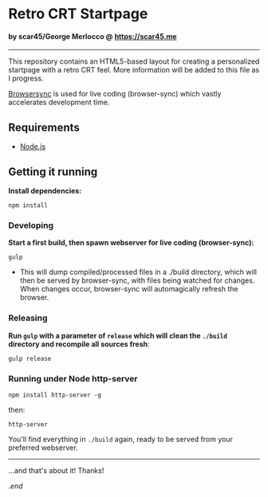 # Retro CRT Startpage
#### by scar45/George Merlocco @ https://scar45.me

---

This repository contains an HTML5-based layout for creating a personalized startpage with a retro CRT feel. More information will be added to this file as I progress.

[Browsersync](http://www.browsersync.io) is used for live coding (browser-sync) which vastly accelerates development time.

## Requirements

- [Node.js](http://nodejs.org)

## Getting it running

**Install dependencies:**
```
npm install
```
### Developing

**Start a first build, then spawn webserver for live coding (browser-sync):**
```
gulp
```
- This will dump compiled/processed files in a ./build directory, which will then be served by browser-sync, with files being watched for changes. When changes occur, browser-sync will automagically refresh the browser.

### Releasing

**Run ```gulp``` with a parameter of ```release``` which will clean the ```./build``` directory and recompile all sources fresh**:

```
gulp release
```

### Running under Node http-server

```
npm install http-server -g
```

then:

```
http-server
```

You'll find everything in ```./build``` again, ready to be served from your preferred webserver. 

---

...and that's about it! Thanks!

_.end_
